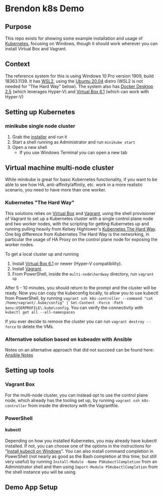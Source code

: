 # Brendon k8s Demo

## Purpose

This repo exists for showing some example installation and usage of [Kubernetes](https://kubernetes.io/), focusing on Windows, though it should work wherever you can install Virtual Box and Vagrant.

## Context

The reference system for this is using Windows 10 Pro version 1909, build 18363.1139. It has [WSL2](https://docs.microsoft.com/en-us/windows/wsl/install-win10), using the [Ubuntu 20.04](https://www.microsoft.com/store/productId/9N6SVWS3RX71) distro (WSL2 is not needed for "The Hard Way" below). The system also has [Docker Desktop 2.5](https://hub.docker.com/editions/community/docker-ce-desktop-windows) (which leverages Hyper-V) and [Virtual Box 6.1](https://www.virtualbox.org/wiki/Downloads) (which can work with Hyper-V)

## Setting up Kubernetes

### minikube single node cluster

1. Grab the [installer](https://storage.googleapis.com/minikube/releases/latest/minikube-installer.exe) and run it
2. Start a shell running as Administrator and run `minikube start`
3. Open a new shell
    - If you use Windows Terminal you can open a new tab

## Virtual machine multi-node cluster

While minikube is great for basic Kubernetes functionality, if you want to be able to see how HA, anti-affinity/affinity, etc. work in a more realistic scenario, you need to have more than one worker.

### Kubernetes "The Hard Way"

This solutions relies on [Virtual Box](https://www.virtualbox.org/) and [Vagrant](https://www.vagrantup.com/), using the shell provisioner of Vagrant to set up a Kubernetes cluster with a single control plane node and two worker nodes, with the scripting for getting Kubernetes up and running pulling heavily from Kelsey Hightower's [Kubernetes The Hard Way](https://github.com/kelseyhightower/kubernetes-the-hard-way). One big difference from Kubernetes The Hard Way is the networking, in particular the usage of HA Proxy on the control plane node for exposing the worker nodes.

To get a local cluster up and running

1. Install [Virtual Box 6.1](https://www.virtualbox.org/wiki/Downloads) or newer (Hyper-V compatibility).
2. Install [Vagrant](https://www.vagrantup.com/downloads).
3. From PowerShell, inside the `multi-node\hardway` directory, run `vagrant up`

After 5 - 10 minutes, you should return to the prompt and the cluster will be ready. Now you can copy the kubeconfig locally, to allow you to use kubectl from PowerShell, by running `vagrant ssh k8s-controller --command "cat /home/vagrant/.kube/config" | Set-Content -Force -Path $env:USERPROFILE\.kube\config`. You can verify the connectivity with `kubectl get all --all-namespaces`

If you ever decide to remove the cluster you can run `vagrant destroy --force` to delete the VMs.

### Alternative solution based on kubeadm with Ansible

Notes on an alternative approach that did not succeed can be found here: [Ansible Notes](./docs/ansible-notes.md)

## Setting up tools

### Vagrant Box

For the multi-node cluster, you can instead opt to use the control plane node, which already has the tooling set up, by running `vagrant ssh k8s-controller` from inside the directory with the Vagrantfile.

### PowerShell

#### kubectl

Depending on how you installed Kubernetes, you may already have kubectl installed. If not, you can choose one of the options in the instructions for "[Install kubectl on Windows](https://kubernetes.io/docs/tasks/tools/install-kubectl/#install-kubectl-on-windows)". You can also install command completion in PowerShell (not nearly as good as the Bash completion at this time, but still very useful) by running `Install-Module -Name PSKubectlCompletion` from an Administrator shell and then using `Import-Module PSKubectlCompletion` from the shell instance you will be using.

## Demo App Setup
